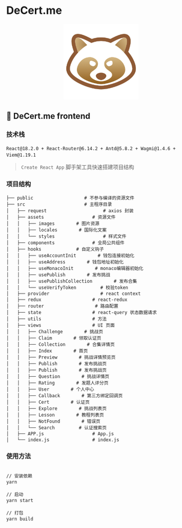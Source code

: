 # DeCert.me
<p align="center">
  <img src="./public/favicon.ico" width="200" alt="DeCert.me logo">
</p>

## 🚀 DeCert.me frontend

### 技术栈

`React@18.2.0 + React-Router@6.14.2 + Antd@5.8.2 + Wagmi@1.4.6 + Viem@1.19.1`

> `Create React App`    脚手架工具快速搭建项目结构

<!-- ### 基本功能

- [x] NFT展示 -->

### 项目结构

```
├── public                   # 不参与编译的资源文件
├── src                      # 主程序目录
│   ├── request                     # axios 封装
│   ├── assets                  # 资源文件
│   │   ├── images        # 图片资源
│   │   ├── locales        # 国际化文案
│   │   └── styles                  # 样式文件
│   ├── components              # 全局公共组件
│   ├── hooks             # 自定义钩子
│   │   ├── useAccountInit        # 钱包连接初始化
│   │   ├── useAddress        # 钱包地址初始化
│   │   ├── useMonacoInit        # monaco编辑器初始化
│   │   ├── usePublish        # 发布挑战
│   │   ├── usePublishCollection        # 发布合集
│   │   └── useVerifyToken         # 校验token
│   ├── provider                   # react context
│   ├── redux                   # react-redux
│   ├── router                   # 路由配置
│   ├── state                   # react-query 状态数据请求
│   ├── utils                   # 方法
│   ├── views                   # UI 页面
│   │   ├── Challenge        # 挑战页
│   │   ├── Claim        # 领取认证页
│   │   ├── Collection        # 合集详情页
│   │   ├── Index        # 首页
│   │   ├── Preview        # 挑战详情预览页
│   │   ├── Publish        # 发布挑战页
│   │   ├── Publish        # 发布挑战页
│   │   ├── Question        # 挑战详情页
│   │   ├── Rating        # 发题人评分页
│   │   ├── User        # 个人中心
│   │   ├── Callback        # 第三方绑定回调页
│   │   ├── Cert        # 认证页
│   │   ├── Explore        # 挑战列表页
│   │   ├── Lesson        # 教程列表页
│   │   ├── NotFound        # 错误页
│   │   └── Search         # 认证搜索页
│   ├── APP.js                  # App.js
│   └── index.js                # index.js
```

### 使用方法

```npm

// 安装依赖
yarn

// 启动
yarn start

// 打包
yarn build

```
